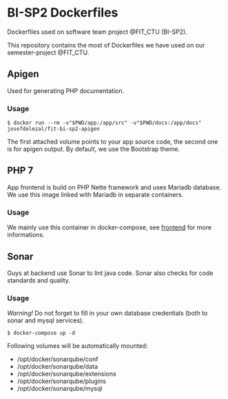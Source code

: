 # BI-SP2 Dockerfiles
Dockerfiles used on software team project @FIT_CTU (BI-SP2).

This repository contains the most of Dockerfiles we have used on our semester-project @FIT_CTU.

## Apigen
Used for generating PHP documentation.

### Usage
```shell
$ docker run --rm -v"$PWD/app:/app/src" -v"$PWD/docs:/app/docs" josefdolezal/fit-bi-sp2-apigen
```
The first attached volume points to your app source code, the second one is for apigen output. By default, we use the Bootstrap theme.

## PHP 7
App frontend is build on PHP Nette framework and uses Mariadb database. We use this image linked with Mariadb in separate containers.

### Usage
We mainly use this container in docker-compose, see [frontend](frontend) for more informations.

## Sonar
Guys at backend use Sonar to lint java code. Sonar also checks for code standards and quality.

### Usage
*Warning!* Do not forget to fill in your own database credentials (both to sonar and mysql services).

```shell
$ docker-compose up -d
```

Following volumes will be automatically mounted:
* /opt/docker/sonarqube/conf
* /opt/docker/sonarqube/data
* /opt/docker/sonarqube/extensions
* /opt/docker/sonarqube/plugins
* /opt/docker/sonarqube/mysql

